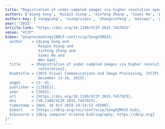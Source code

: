 ```yaml
---
title: "Registration of under-sampled images via higher resolution spectrum restoration"
authors: ['Qiang Song', 'Ruiqin Xiong', 'Xinfeng Zhang', 'Siwei Ma', 'Wen Gao 0001']
authors-key: ['songqiang', 'xiongruiqin', 'zhangxinfeng', 'masiwei', 'gaowen']
year: "2015"
article-link: "https://doi.org/10.1109/VCIP.2015.7457925"
venue: "VCIP"
bibex: "@inproceedings{DBLP:conf/vcip/SongXZMG15,
  author    = {Qiang Song and
               Ruiqin Xiong and
               Xinfeng Zhang and
               Siwei Ma and
               Wen Gao},
  title     = {Registration of under-sampled images via higher resolution spectrum
               restoration},
  booktitle = {2015 Visual Communications and Image Processing, {VCIP} 2015, Singapore,
               December 13-16, 2015},
  pages     = {1--4},
  publisher = {{IEEE}},
  year      = {2015},
  url       = {https://doi.org/10.1109/VCIP.2015.7457925},
  doi       = {10.1109/VCIP.2015.7457925},
  timestamp = {Wed, 16 Oct 2019 14:14:52 +0200},
  biburl    = {https://dblp.org/rec/conf/vcip/SongXZMG15.bib},
  bibsource = {dblp computer science bibliography, https://dblp.org}
}"
---
```

